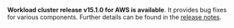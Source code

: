 **Workload cluster release v15.1.0 for AWS is available**. It provides bug fixes for various components. Further details can be found in the [release notes](https://docs.giantswarm.io/changes/workload-cluster-releases-aws/releases/aws-v15.1.0/).
